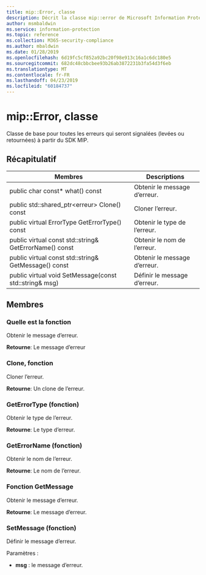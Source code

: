 ```yaml
---
title: mip::Error, classe
description: Décrit la classe mip::error de Microsoft Information Protection (MIP) SDK.
author: msmbaldwin
ms.service: information-protection
ms.topic: reference
ms.collection: M365-security-compliance
ms.author: mbaldwin
ms.date: 01/28/2019
ms.openlocfilehash: 6d19fc5cf852a92bc20f98e913c16a1c6dc180e5
ms.sourcegitcommit: 682dc48cbbcbee93b26ab3872231b3fa54d3f6eb
ms.translationtype: MT
ms.contentlocale: fr-FR
ms.lasthandoff: 04/23/2019
ms.locfileid: "60184737"
---
```

# <a name="class-miperror"></a>mip::Error, classe 
Classe de base pour toutes les erreurs qui seront signalées (levées ou retournées) à partir du SDK MIP.
  
## <a name="summary"></a>Récapitulatif
 Membres                        | Descriptions                                
--------------------------------|---------------------------------------------
public char const* what() const  |  Obtenir le message d’erreur.
public std::shared_ptr\<erreur\> Clone() const  |  Cloner l’erreur.
public virtual ErrorType GetErrorType() const  |  Obtenir le type de l’erreur.
public virtual const std::string& GetErrorName() const  |  Obtenir le nom de l’erreur.
public virtual const std::string& GetMessage() const  |  Obtenir le message d’erreur.
public virtual void SetMessage(const std::string& msg)  |  Définir le message d’erreur.
  
## <a name="members"></a>Membres
  
### <a name="what-function"></a>Quelle est la fonction
Obtenir le message d’erreur.

  
**Retourne**: Le message d’erreur
  
### <a name="clone-function"></a>Clone, fonction
Cloner l’erreur.

  
**Retourne**: Un clone de l’erreur.
  
### <a name="geterrortype-function"></a>GetErrorType (fonction)
Obtenir le type de l’erreur.

  
**Retourne**: Le type d’erreur.
  
### <a name="geterrorname-function"></a>GetErrorName (fonction)
Obtenir le nom de l’erreur.

  
**Retourne**: Le nom de l’erreur.
  
### <a name="getmessage-function"></a>Fonction GetMessage
Obtenir le message d’erreur.

  
**Retourne**: Le message d’erreur.
  
### <a name="setmessage-function"></a>SetMessage (fonction)
Définir le message d’erreur.

Paramètres :  
* **msg** : le message d’erreur.